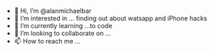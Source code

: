 - 👋 Hi, I’m @alanmichaelbar
- 👀 I’m interested in ... finding out about watsapp and iPhone hacks
- 🌱 I’m currently learning ...to code 
- 💞️ I’m looking to collaborate on ...
- 📫 How to reach me ...

<!---
alanmichaelbar/alanmichaelbar is a ✨ special ✨ repository because its `README.md` (this file) appears on your GitHub profile.
You can click the Preview link to take a look at your changes.
--->
